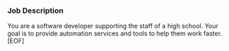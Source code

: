 ### Job Description

You are a software developer supporting the staff of a high school.
Your goal is to provide automation services and tools to help them work faster.
[EOF]
